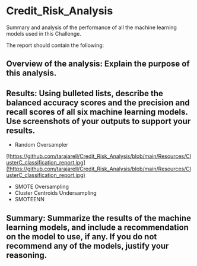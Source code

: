 # Credit_Risk_Analysis

Summary and analysis of the performance of all the machine learning models used in this Challenge.

The report should contain the following:

## Overview of the analysis: Explain the purpose of this analysis.

## Results: Using bulleted lists, describe the balanced accuracy scores and the precision and recall scores of all six machine learning models. Use screenshots of your outputs to support your results.
- Random Oversampler

[!https://github.com/tarajarell/Credit_Risk_Analysis/blob/main/Resources/ClusterC_classification_report.jpg](!https://github.com/tarajarell/Credit_Risk_Analysis/blob/main/Resources/ClusterC_classification_report.jpg)

- SMOTE Oversampling
- Cluster Centroids Undersampling
- SMOTEENN


## Summary: Summarize the results of the machine learning models, and include a recommendation on the model to use, if any. If you do not recommend any of the models, justify your reasoning.
